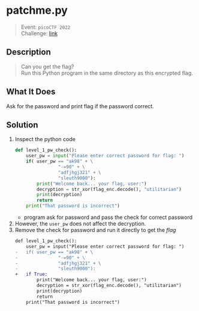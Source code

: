 # patchme.py
> Event: `picoCTF 2022`  
> Challenge: [link](https://play.picoctf.org/challenges/287/)

## Description
> Can you get the flag?  
> Run this Python program in the same directory as this encrypted flag.

## What It Does
Ask for the password and print flag if the password correct.

## Solution
1. Inspect the python code
    ```python
    def level_1_pw_check():
        user_pw = input("Please enter correct password for flag: ")
        if( user_pw == "ak98" + \
                    "-=90" + \
                    "adfjhgj321" + \
                    "sleuth9000"):
            print("Welcome back... your flag, user:")
            decryption = str_xor(flag_enc.decode(), "utilitarian")
            print(decryption)
            return
        print("That password is incorrect")
    ```
    - program ask for password and pass the check for correct password
2. However, the `user_pw` does not affect the decryption.
3. Remove the check for password and run it directly to get the *flag*
    ```diff
    def level_1_pw_check():
        user_pw = input("Please enter correct password for flag: ")
    -   if( user_pw == "ak98" + \
    -               "-=90" + \
    -               "adfjhgj321" + \
    -               "sleuth9000"):
    +   if True:
            print("Welcome back... your flag, user:")
            decryption = str_xor(flag_enc.decode(), "utilitarian")
            print(decryption)
            return
        print("That password is incorrect")
    ```
